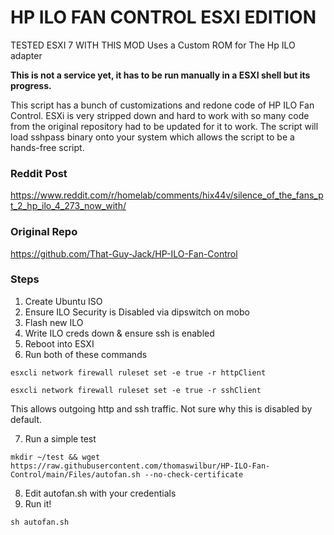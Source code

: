 # HP ILO FAN CONTROL ESXI EDITION
TESTED ESXI 7 WITH THIS MOD
Uses a Custom ROM for The Hp ILO adapter

**This is not a service yet, it has to be run manually in a ESXI shell but its progress.**

This script has a bunch of customizations and redone code of HP ILO Fan Control. ESXi is very stripped down and hard to work with so many code from the original repository had to be updated for it to work. The script will load sshpass binary onto your system which allows the script to be a hands-free script.


### Reddit Post

https://www.reddit.com/r/homelab/comments/hix44v/silence_of_the_fans_pt_2_hp_ilo_4_273_now_with/

### Original Repo

https://github.com/That-Guy-Jack/HP-ILO-Fan-Control


### Steps

1. Create Ubuntu ISO
2. Ensure ILO Security is Disabled via dipswitch on mobo
3. Flash new ILO
4. Write ILO creds down & ensure ssh is enabled
5. Reboot into ESXI
6. Run both of these commands

```esxcli network firewall ruleset set -e true -r httpClient```

```esxcli network firewall ruleset set -e true -r sshClient```

This allows outgoing http and ssh traffic. Not sure why this is disabled by default.

7. Run a simple test

```
mkdir ~/test && wget https://raw.githubusercontent.com/thomaswilbur/HP-ILO-Fan-Control/main/Files/autofan.sh --no-check-certificate
```

8. Edit autofan.sh with your credentials
9. Run it!

```
sh autofan.sh
```
